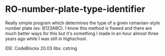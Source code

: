 # RO-number-plate-type-identifier
Really simple program which determines the type of a given romanian-style number plate (ex: B123ABC). I know this method is flawed and there are much better ways for this but it's something I made in an hour almost three years ago while I was still in highschool.

IDE: CodeBlocks 20.03
libs: cstring
